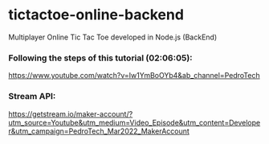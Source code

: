 # tictactoe-online-backend
Multiplayer Online Tic Tac Toe developed in Node.js (BackEnd)

### Following the steps of this tutorial (02:06:05):
https://www.youtube.com/watch?v=Iw1YmBoOYb4&ab_channel=PedroTech

### Stream API:
https://getstream.io/maker-account/?utm_source=Youtube&utm_medium=Video_Episode&utm_content=Developer&utm_campaign=PedroTech_Mar2022_MakerAccount